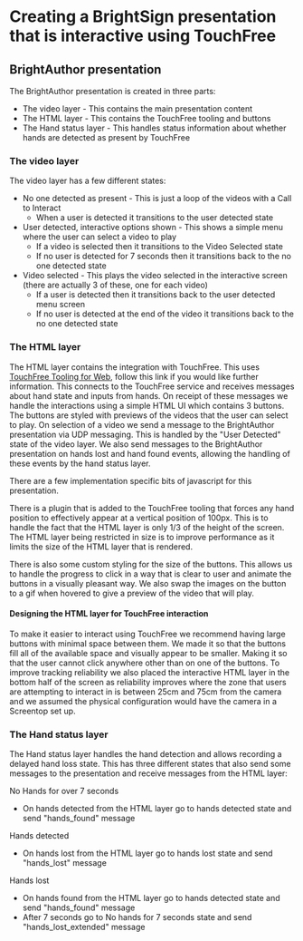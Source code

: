 # Creating a BrightSign presentation that is interactive using TouchFree

## BrightAuthor presentation

The BrightAuthor presentation is created in three parts:
 - The video layer - This contains the main presentation content
 - The HTML layer - This contains the TouchFree tooling and buttons
 - The Hand status layer - This handles status information about whether hands are detected as present by TouchFree

### The video layer

The video layer has a few different states:
 - No one detected as present - This is just a loop of the videos with a Call to Interact
   - When a user is detected it transitions to the user detected state
 - User detected, interactive options shown - This shows a simple menu where the user can select a video to play
   - If a video is selected then it transitions to the Video Selected state
   - If no user is detected for 7 seconds then it transitions back to the no one detected state
 - Video selected - This plays the video selected in the interactive screen (there are actually 3 of these, one for each video)
   - If a user is detected then it transitions back to the user detected menu screen
   - If no user is detected at the end of the video it transitions back to the no one detected state

### The HTML layer

The HTML layer contains the integration with TouchFree. This uses [TouchFree Tooling for Web](https://docs.ultraleap.com/touchfree-user-manual/tooling-for-web.html), follow this link if you would like further information.
This connects to the TouchFree service and receives messages about hand state and inputs from hands.
On receipt of these messages we handle the interactions using a simple HTML UI which contains 3 buttons.
The buttons are styled with previews of the videos that the user can select to play.
On selection of a video we send a message to the BrightAuthor presentation via UDP messaging. This is handled by the "User Detected" state of the video layer.
We also send messages to the BrightAuthor presentation on hands lost and hand found events, allowing the handling of these events by the hand status layer.

There are a few implementation specific bits of javascript for this presentation.

There is a plugin that is added to the TouchFree tooling that forces any hand position to effectively appear at a vertical position of 100px.
This is to handle the fact that the HTML layer is only 1/3 of the height of the screen. 
The HTML layer being restricted in size is to improve performance as it limits the size of the HTML layer that is rendered.

There is also some custom styling for the size of the buttons.
This allows us to handle the progress to click in a way that is clear to user and animate the buttons in a visually pleasant way.
We also swap the images on the button to a gif when hovered to give a preview of the video that will play. 

#### Designing the HTML layer for TouchFree interaction

To make it easier to interact using TouchFree we recommend having large buttons with minimal space between them.
We made it so that the buttons fill all of the available space and visually appear to be smaller. Making it so that the user cannot click anywhere other than on one of the buttons.
To improve tracking reliability we also placed the interactive HTML layer in the bottom half of the screen as reliability improves where the zone that users are attempting to interact in is between 25cm and 75cm from the camera and we assumed the physical configuration would have the camera in a Screentop set up.

### The Hand status layer

The Hand status layer handles the hand detection and allows recording a delayed hand loss state.
This has three different states that also send some messages to the presentation and receive messages from the HTML layer:

No Hands for over 7 seconds
 - On hands detected from the HTML layer go to hands detected state and send "hands_found" message

Hands detected
 - On hands lost from the HTML layer go to hands lost state and send "hands_lost" message

Hands lost
 - On hands found from the HTML layer go to hands detected state and send "hands_found" message
 - After 7 seconds go to No hands for 7 seconds state and send "hands_lost_extended" message